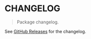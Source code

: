 # CHANGELOG

> Package changelog.

See [GitHub Releases](https://github.com/stdlib-js/regexp-whitespace/releases) for the changelog.